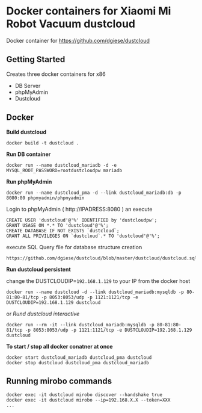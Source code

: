 # Docker containers for Xiaomi Mi Robot Vacuum dustcloud

Docker container for https://github.com/dgiese/dustcloud

## Getting Started
Creates three docker containers for x86
- DB Server
- phpMyAdmin
- Dustcloud


## Docker

**Build dustcloud**
```
docker build -t dustcloud .
```

**Run DB container**
```
docker run --name dustcloud_mariadb -d -e MYSQL_ROOT_PASSWORD=rootdustcloudpw mariadb
```

**Run phpMyAdmin**
```
docker run --name dustcloud_pma -d --link dustcloud_mariadb:db -p 8080:80 phpmyadmin/phpmyadmin
```

Login to phpMyAdmin ( http://IPADRESS:8080 ) an execute
```
CREATE USER 'dustcloud'@'%' IDENTIFIED by 'dustcloudpw';
GRANT USAGE ON *.* TO 'dustcloud'@'%';
CREATE DATABASE IF NOT EXISTS `dustcloud`;
GRANT ALL PRIVILEGES ON `dustcloud`.* TO 'dustcloud'@'%';
```

execute SQL Query file for database structure creation
```
https://github.com/dgiese/dustcloud/blob/master/dustcloud/dustcloud.sql
```

**Run dustcloud persistent**

change the DUSTCLOUDIP=`192.168.1.129` to your IP from the docker host 
```
docker run --name dustcloud -d --link dustcloud_mariadb:mysqldb -p 80-81:80-81/tcp -p 8053:8053/udp -p 1121:1121/tcp -e DUSTCLOUDIP=192.168.1.129 dustcloud
```
or
*Rund dustcloud interactive*
```
docker run --rm -it --link dustcloud_mariadb:mysqldb -p 80-81:80-81/tcp -p 8053:8053/udp -p 1121:1121/tcp -e DUSTCLOUDIP=192.168.1.129 dustcloud 
```
 
**To start / stop all docker conatner at once**
```
docker start dustcloud_mariadb dustcloud_pma dustcloud
docker stop dustcloud dustcloud_pma dustcloud_mariadb
```
 
 
 
## Running mirobo commands
```
docker exec -it dustcloud mirobo discover --handshake true
docker exec -it dustcloud mirobo --ip=192.168.X.X --token=XXX
...
```
